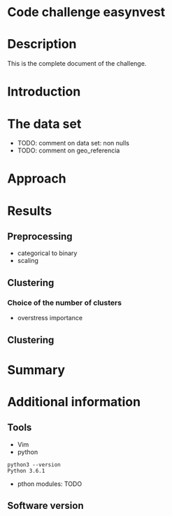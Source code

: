 # Code challenge easynvest

# Description

This is the complete document of the challenge.

# Introduction

# The data set

* TODO: comment on data set: non nulls
* TODO: comment on geo_referencia

# Approach


# Results

## Preprocessing
* categorical to binary
* scaling
## Clustering
### Choice of the number of clusters
* overstress importance
## Clustering

# Summary

# Additional information

## Tools
* Vim
* python
```
python3 --version
Python 3.6.1
```
* pthon modules:
TODO

## Software version
